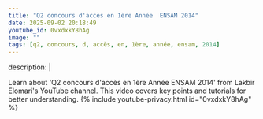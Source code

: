 ```yaml
---
title: "Q2 concours d'accès en 1ère Année  ENSAM 2014"
date: 2025-09-02 20:18:49 
youtube_id: 0vxdxkY8hAg
image: ""
tags: [q2, concours, d, accès, en, 1ère, année, ensam, 2014]
---
```

description: |
  
  Learn about 'Q2 concours d'accès en 1ère Année  ENSAM 2014' from Lakbir Elomari's YouTube channel. This video covers key points and tutorials for better understanding.
{% include youtube-privacy.html id="0vxdxkY8hAg" %}
